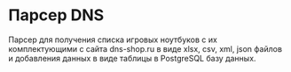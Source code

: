 # Парсер DNS
Парсер для получения списка игровых ноутбуков с их комплектующими с сайта dns-shop.ru в виде xlsx, csv, xml, json файлов и добавления данных в виде таблицы в PostgreSQL базу данных.

